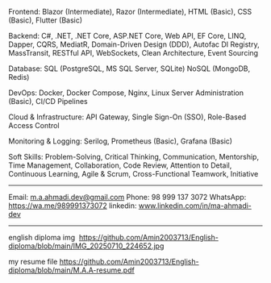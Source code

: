 Frontend:
Blazor (Intermediate), Razor (Intermediate), HTML (Basic), CSS (Basic), Flutter (Basic)

Backend:
C#, .NET, .NET Core, ASP.NET Core, Web API, EF Core, LINQ, Dapper, CQRS, MediatR, Domain-Driven Design (DDD), Autofac DI Registry, MassTransit, RESTful API, WebSockets, Clean Architecture, Event Sourcing

Database:
SQL (PostgreSQL, MS SQL Server, SQLite)
NoSQL (MongoDB, Redis)

DevOps:
Docker, Docker Compose, Nginx, Linux Server Administration (Basic), CI/CD Pipelines

Cloud & Infrastructure:
API Gateway, Single Sign-On (SSO), Role-Based Access Control

Monitoring & Logging:
Serilog, Prometheus (Basic), Grafana (Basic)

Soft Skills:
Problem-Solving, Critical Thinking, Communication, Mentorship, Time Management, Collaboration, Code Review, Attention to Detail, Continuous Learning, Agile & Scrum, Cross-Functional Teamwork, Initiative

-----------------------------------------------------

Email: m.a.ahmadi.dev@gmail.com
Phone: 98 999 137 3072
WhatsApp: https://wa.me/989991373072 
linkedin: www.linkedin.com/in/ma-ahmadi-dev

------------------------------------------------------

english diploma img 
https://github.com/Amin2003713/English-diploma/blob/main/IMG_20250710_224652.jpg

my resume file
https://github.com/Amin2003713/English-diploma/blob/main/M.A.A-resume.pdf

